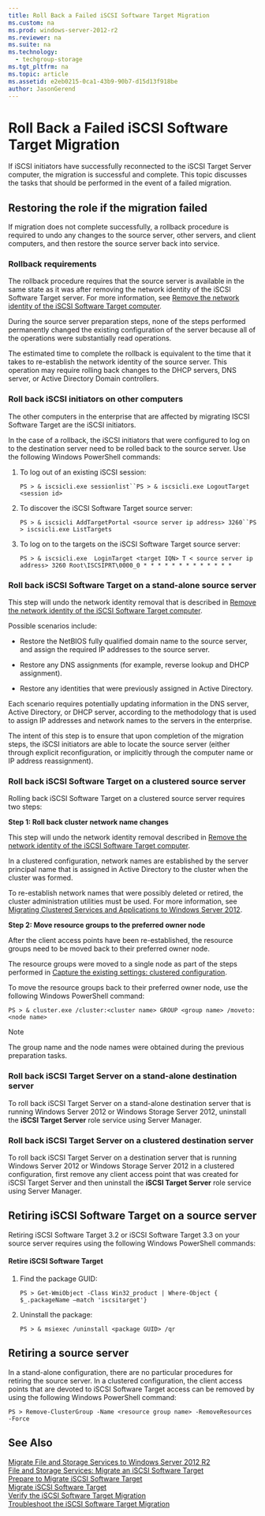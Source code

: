 ```yaml
---
title: Roll Back a Failed iSCSI Software Target Migration
ms.custom: na
ms.prod: windows-server-2012-r2
ms.reviewer: na
ms.suite: na
ms.technology: 
  - techgroup-storage
ms.tgt_pltfrm: na
ms.topic: article
ms.assetid: e2eb0215-0ca1-43b9-90b7-d15d13f918be
author: JasonGerend
---
```

# Roll Back a Failed iSCSI Software Target Migration
If iSCSI initiators have successfully reconnected to the iSCSI Target Server computer, the migration is successful and complete. This topic discusses the tasks that should be performed in the event of a failed migration.  
  
## Restoring the role if the migration failed  
If migration does not complete successfully, a rollback procedure is required to undo any changes to the source server, other servers, and client computers, and then restore the source server back into service.  
  
### Rollback requirements  
The rollback procedure requires that the source server is available in the same state as it was after removing the network identity of the iSCSI Software Target server. For more information, see [Remove the network identity of the iSCSI Software Target computer](../Topic/Prepare-to-Migrate-iSCSI-Software-Target.md#BKMK_networkidentity).  
  
During the source server preparation steps, none of the steps performed permanently changed the existing configuration of the server because all of the operations were substantially read operations.  
  
The estimated time to complete the rollback is equivalent to the time that it takes to re\-establish the network identity of the source server. This operation may require rolling back changes to the DHCP servers, DNS server, or Active Directory Domain controllers.  
  
### Roll back iSCSI initiators on other computers  
The other computers in the enterprise that are affected by migrating ISCSI Software Target are the iSCSI initiators.  
  
In the case of a rollback, the iSCSI initiators that were configured to log on to the destination server need to be rolled back to the source server. Use the following Windows PowerShell commands:  
  
1.  To log out of an existing iSCSI session:  
  
    `PS > & iscsicli.exe sessionlist``PS > & iscsicli.exe LogoutTarget <session id>`  
  
2.  To discover the iSCSI Software Target source server:  
  
    `PS > & iscsicli AddTargetPortal <source server ip address> 3260``PS > iscsicli.exe ListTargets`  
  
3.  To log on to the targets on the iSCSI Software Target source server:  
  
    `PS > & iscsicli.exe  LoginTarget <target IQN> T < source server ip address> 3260 Root\ISCSIPRT\0000_0 * * * * * * * * * * * * *`  
  
### Roll back iSCSI Software Target on a stand\-alone source server  
This step will undo the network identity removal that is described in [Remove the network identity of the iSCSI Software Target computer](../Topic/Prepare-to-Migrate-iSCSI-Software-Target.md#BKMK_networkidentity).  
  
Possible scenarios include:  
  
-   Restore the NetBIOS fully qualified domain name to the source server, and assign the required IP addresses to the source server.  
  
-   Restore any DNS assignments \(for example, reverse lookup and DHCP assignment\).  
  
-   Restore any identities that were previously assigned in Active Directory.  
  
Each scenario requires potentially updating information in the DNS server, Active Directory, or DHCP server, according to the methodology that is used to assign IP addresses and network names to the servers in the enterprise.  
  
The intent of this step is to ensure that upon completion of the migration steps, the iSCSI initiators are able to locate the source server \(either through explicit reconfiguration, or implicitly through the computer name or IP address reassignment\).  
  
### Roll back iSCSI Software Target on a clustered source server  
Rolling back iSCSI Software Target on a clustered source server requires two steps:  
  
**Step 1: Roll back cluster network name changes**  
  
This step will undo the network identity removal described in [Remove the network identity of the iSCSI Software Target computer](../Topic/Prepare-to-Migrate-iSCSI-Software-Target.md#BKMK_networkidentity).  
  
In a clustered configuration, network names are established by the server principal name that is assigned in Active Directory to the cluster when the cluster was formed.  
  
To re\-establish network names that were possibly deleted or retired, the cluster administration utilities must be used. For more information, see [Migrating Clustered Services and Applications to Windows Server 2012](assetId:///40adc868-a787-4062-bacb-61207538d4ce).  
  
**Step 2: Move resource groups to the preferred owner node**  
  
After the client access points have been re\-established, the resource groups need to be moved back to their preferred owner node.  
  
The resource groups were moved to a single node as part of the steps performed in [Capture the existing settings: clustered configuration](../Topic/Prepare-to-Migrate-iSCSI-Software-Target.md#BKMK_capturesettings_cluster).  
  
To move the resource groups back to their preferred owner node, use the following Windows PowerShell command:  
  
`PS > & cluster.exe /cluster:<cluster name> GROUP <group name> /moveto:<node name>`  
  
> [!NOTE]  
> The group name and the node names were obtained during the previous preparation tasks.  
  
### Roll back iSCSI Target Server on a stand\-alone destination server  
To roll back iSCSI Target Server on a stand\-alone destination server that is running Windows Server 2012 or Windows Storage Server 2012, uninstall the **iSCSI Target Server** role service using Server Manager.  
  
### Roll back iSCSI Target Server on a clustered destination server  
To roll back iSCSI Target Server on a destination server that is running Windows Server 2012 or Windows Storage Server 2012 in a clustered configuration, first remove any client access point that was created for iSCSI Target Server and then uninstall the **iSCSI Target Server** role service using Server Manager.  
  
## Retiring iSCSI Software Target on a source server  
Retiring iSCSI Software Target 3.2 or iSCSI Software Target 3.3 on your source server requires using the following Windows PowerShell commands:  
  
#### Retire iSCSI Software Target  
  
1.  Find the package GUID:  
  
    `PS > Get-WmiObject -Class Win32_product | Where-Object { $_.packageName –match 'iscsitarget'}`  
  
2.  Uninstall the package:  
  
    `PS > & msiexec /uninstall <package GUID> /qr`  
  
## Retiring a source server  
In a stand\-alone configuration, there are no particular procedures for retiring the source server. In a clustered configuration, the client access points that are devoted to iSCSI Software Target access can be removed by using the following Windows PowerShell command:  
  
`PS > Remove-ClusterGroup -Name <resource group name> -RemoveResources -Force`  
  
## See Also  
[Migrate File and Storage Services to Windows Server 2012 R2](../Topic/Migrate-File-and-Storage-Services-to-Windows-Server-2012-R2.md)  
[File and Storage Services: Migrate an iSCSI Software Target](../Topic/File-and-Storage-Services--Migrate-an-iSCSI-Software-Target.md)  
[Prepare to Migrate iSCSI Software Target](../Topic/Prepare-to-Migrate-iSCSI-Software-Target.md)  
[Migrate iSCSI Software Target](../Topic/Migrate-iSCSI-Software-Target.md)  
[Verify the iSCSI Software Target Migration](../Topic/Verify-the-iSCSI-Software-Target-Migration.md)  
[Troubleshoot the iSCSI Software Target Migration](../Topic/Troubleshoot-the-iSCSI-Software-Target-Migration.md)  
  
